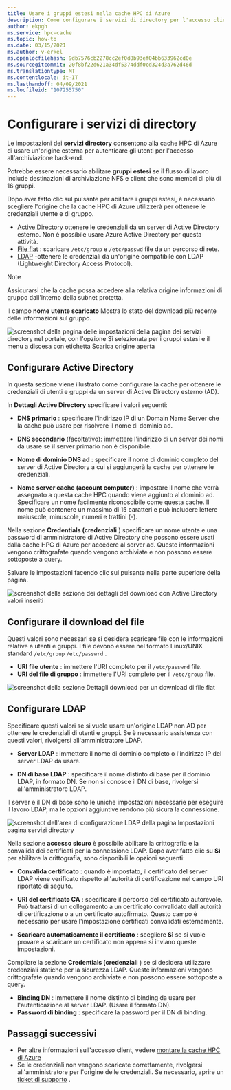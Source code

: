```yaml
---
title: Usare i gruppi estesi nella cache HPC di Azure
description: Come configurare i servizi di directory per l'accesso client a destinazioni di archiviazione nella cache HPC di Azure
author: ekpgh
ms.service: hpc-cache
ms.topic: how-to
ms.date: 03/15/2021
ms.author: v-erkel
ms.openlocfilehash: 9db7576cb2278cc2ef0d8b93ef04bb633962cd0e
ms.sourcegitcommit: 20f8bf22d621a34df5374ddf0cd324d3a762d46d
ms.translationtype: MT
ms.contentlocale: it-IT
ms.lasthandoff: 04/09/2021
ms.locfileid: "107255750"
---
```

# <a name="configure-directory-services"></a>Configurare i servizi di directory

Le impostazioni dei **servizi directory** consentono alla cache HPC di Azure di usare un'origine esterna per autenticare gli utenti per l'accesso all'archiviazione back-end.

Potrebbe essere necessario abilitare **gruppi estesi** se il flusso di lavoro include destinazioni di archiviazione NFS e client che sono membri di più di 16 gruppi.

Dopo aver fatto clic sul pulsante per abilitare i gruppi estesi, è necessario scegliere l'origine che la cache HPC di Azure utilizzerà per ottenere le credenziali utente e di gruppo.

* [Active Directory](#configure-active-directory) ottenere le credenziali da un server di Active Directory esterno. Non è possibile usare Azure Active Directory per questa attività.
* [File flat](#configure-file-download) : scaricare `/etc/group` e `/etc/passwd` file da un percorso di rete.
* [LDAP](#configure-ldap) -ottenere le credenziali da un'origine compatibile con LDAP (Lightweight Directory Access Protocol).

> [!NOTE]
> Assicurarsi che la cache possa accedere alla relativa origine informazioni di gruppo dall'interno della subnet protetta.<!-- + details/examples -->

Il campo **nome utente scaricato** Mostra lo stato del download più recente delle informazioni sul gruppo.

![screenshot della pagina delle impostazioni della pagina dei servizi directory nel portale, con l'opzione Sì selezionata per i gruppi estesi e il menu a discesa con etichetta Scarica origine aperta](media/directory-services-select-group-source.png)

## <a name="configure-active-directory"></a>Configurare Active Directory

In questa sezione viene illustrato come configurare la cache per ottenere le credenziali di utenti e gruppi da un server di Active Directory esterno (AD).

In **Dettagli Active Directory** specificare i valori seguenti:

* **DNS primario** : specificare l'indirizzo IP di un Domain Name Server che la cache può usare per risolvere il nome di dominio ad.

* **DNS secondario** (facoltativo): immettere l'indirizzo di un server dei nomi da usare se il server primario non è disponibile.

* **Nome di dominio DNS ad** : specificare il nome di dominio completo del server di Active Directory a cui si aggiungerà la cache per ottenere le credenziali.

* **Nome server cache (account computer)** : impostare il nome che verrà assegnato a questa cache HPC quando viene aggiunto al dominio ad. Specificare un nome facilmente riconoscibile come questa cache. Il nome può contenere un massimo di 15 caratteri e può includere lettere maiuscole, minuscole, numeri e trattini (-).

Nella sezione **Credentials (credenziali** ) specificare un nome utente e una password di amministratore di Active Directory che possono essere usati dalla cache HPC di Azure per accedere al server ad. Queste informazioni vengono crittografate quando vengono archiviate e non possono essere sottoposte a query.

Salvare le impostazioni facendo clic sul pulsante nella parte superiore della pagina.

![screenshot della sezione dei dettagli del download con Active Directory valori inseriti](media/group-download-details-ad.png)

## <a name="configure-file-download"></a>Configurare il download del file

Questi valori sono necessari se si desidera scaricare file con le informazioni relative a utenti e gruppi. I file devono essere nel formato Linux/UNIX standard `/etc/group` `/etc/passwrd` .

* **URI file utente** : immettere l'URI completo per il `/etc/passwrd` file.
* **URI del file di gruppo** : immettere l'URI completo per il `/etc/group` file.

![screenshot della sezione Dettagli download per un download di file flat](media/group-download-details-file.png)

## <a name="configure-ldap"></a>Configurare LDAP

Specificare questi valori se si vuole usare un'origine LDAP non AD per ottenere le credenziali di utenti e gruppi. Se è necessario assistenza con questi valori, rivolgersi all'amministratore LDAP.

* **Server LDAP** : immettere il nome di dominio completo o l'indirizzo IP del server LDAP da usare. <!-- only one, not up to 3 -->

* **DN di base LDAP** : specificare il nome distinto di base per il dominio LDAP, in formato DN. Se non si conosce il DN di base, rivolgersi all'amministratore LDAP.

Il server e il DN di base sono le uniche impostazioni necessarie per eseguire il lavoro LDAP, ma le opzioni aggiuntive rendono più sicura la connessione.

![screenshot dell'area di configurazione LDAP della pagina Impostazioni pagina servizi directory](media/group-download-details-ldap.png)

Nella sezione **accesso sicuro** è possibile abilitare la crittografia e la convalida dei certificati per la connessione LDAP. Dopo aver fatto clic su **Sì** per abilitare la crittografia, sono disponibili le opzioni seguenti:

* **Convalida certificato** : quando è impostato, il certificato del server LDAP viene verificato rispetto all'autorità di certificazione nel campo URI riportato di seguito.

* **URI del certificato CA** : specificare il percorso del certificato autorevole. Può trattarsi di un collegamento a un certificato convalidato dall'autorità di certificazione o a un certificato autofirmato. Questo campo è necessario per usare l'impostazione certificati convalidati esternamente.

* **Scaricare automaticamente il certificato** : scegliere **Sì** se si vuole provare a scaricare un certificato non appena si inviano queste impostazioni.

Compilare la sezione **Credentials (credenziali** ) se si desidera utilizzare credenziali statiche per la sicurezza LDAP. Queste informazioni vengono crittografate quando vengono archiviate e non possono essere sottoposte a query.

* **Binding DN** : immettere il nome distinto di binding da usare per l'autenticazione al server LDAP. (Usare il formato DN).
* **Password di binding** : specificare la password per il DN di binding.

## <a name="next-steps"></a>Passaggi successivi

* Per altre informazioni sull'accesso client, vedere [montare la cache HPC di Azure](hpc-cache-mount.md)
* Se le credenziali non vengono scaricate correttamente, rivolgersi all'amministratore per l'origine delle credenziali. Se necessario, aprire un [ticket di supporto](hpc-cache-support-ticket.md) .
